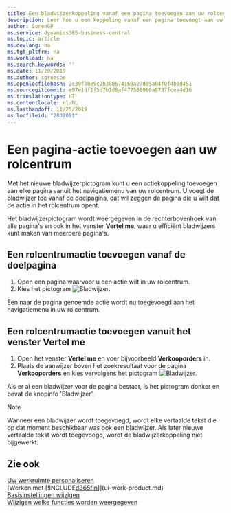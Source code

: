 ```yaml
---
title: Een bladwijzerkoppeling vanaf een pagina toevoegen aan uw rolcentrum | Microsoft Docs
description: Leer hoe u een koppeling vanaf een pagina toevoegt aan uw rolcentrum.
author: SorenGP
ms.service: dynamics365-business-central
ms.topic: article
ms.devlang: na
ms.tgt_pltfrm: na
ms.workload: na
ms.search.keywords: ''
ms.date: 11/20/2019
ms.author: sgroespe
ms.openlocfilehash: 2c39fb8e9c2b380674169a27d05a04f0f4b0d451
ms.sourcegitcommit: e97e1df1f5d7b1d8af477580960a8737fcea4d16
ms.translationtype: HT
ms.contentlocale: nl-NL
ms.lasthandoff: 11/25/2019
ms.locfileid: "2832091"
---
```

# <a name="add-a-page-action-to-your-role-center"></a>Een pagina-actie toevoegen aan uw rolcentrum
Met het nieuwe bladwijzerpictogram kunt u een actiekoppeling toevoegen aan elke pagina vanuit het navigatiemenu van uw rolcentrum. U voegt de bladwijzer toe vanaf de doelpagina, dat wil zeggen de pagina die u wilt dat de actie in het rolcentrum opent.

Het bladwijzerpictogram wordt weergegeven in de rechterbovenhoek van alle pagina's en ook in het venster **Vertel me**, waar u efficiënt bladwijzers kunt maken van meerdere pagina's.

## <a name="to-add-a-role-center-action-from-the-target-page"></a>Een rolcentrumactie toevoegen vanaf de doelpagina
1. Open een pagina waarvoor u een actie wilt in uw rolcentrum.
2. Kies het pictogram ![Bladwijzer](media/ui_bookmark_icon.png "Bladwijzer").

Een naar de pagina genoemde actie wordt nu toegevoegd aan het navigatiemenu in uw rolcentrum.

## <a name="to-add-a-role-center-action-from-the-tell-me-window"></a>Een rolcentrumactie toevoegen vanuit het venster Vertel me
1. Open het venster **Vertel me** en voer bijvoorbeeld **Verkooporders** in.
2. Plaats de aanwijzer boven het zoekresultaat voor de pagina **Verkooporders** en kies vervolgens het pictogram ![Bladwijzer](media/ui_bookmark_icon.png "Bladwijzer").

Als er al een bladwijzer voor de pagina bestaat, is het pictogram donker en bevat de knopinfo 'Bladwijzer'.

> [!NOTE]  
> Wanneer een bladwijzer wordt toegevoegd, wordt elke vertaalde tekst die op dat moment beschikbaar was ook een bladwijzer. Als later nieuwe vertaalde tekst wordt toegevoegd, wordt de bladwijzerkoppeling niet bijgewerkt.

## <a name="see-also"></a>Zie ook
[Uw werkruimte personaliseren](ui-personalization-user.md)  
[Werken met [!INCLUDE[d365fin](includes/d365fin_md.md)]](ui-work-product.md)  
[Basisinstellingen wijzigen](ui-change-basic-settings.md)  
[Wijzigen welke functies worden weergegeven](ui-experiences.md)  
